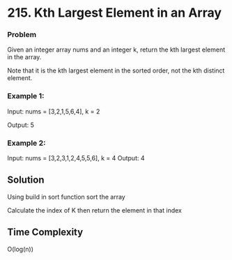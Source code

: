 # 215. Kth Largest Element in an Array

### Problem

Given an integer array nums and an integer k, return the kth largest element in the array.

Note that it is the kth largest element in the sorted order, not the kth distinct element.

### Example 1:

Input: nums = [3,2,1,5,6,4], k = 2

Output: 5

### Example 2:

Input: nums = [3,2,3,1,2,4,5,5,6], k = 4
Output: 4

## Solution

Using build in sort function sort the array

Calculate the index of K then return the element in that index

## Time Complexity

O(log(n))
